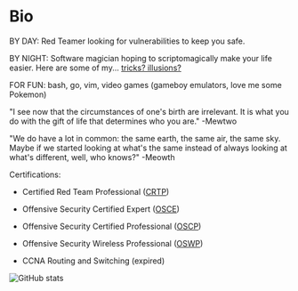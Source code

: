 # Bio

BY DAY: Red Teamer looking for vulnerabilities to keep you safe.

BY NIGHT: Software magician hoping to scriptomagically make your life
easier. Here are some of my... [tricks?
illusions?](https://mj.whitta.dev)

FOR FUN: bash, go, vim, video games (gameboy emulators, love me some
Pokemon)

"I see now that the circumstances of one's birth are irrelevant. It is
what you do with the gift of life that determines who you are."
-Mewtwo

"We do have a lot in common: the same earth, the same air, the same
sky. Maybe if we started looking at what's the same instead of always
looking at what's different, well, who knows?" -Meowth

Certifications:

- Certified Red Team Professional ([CRTP])

- Offensive Security Certified Expert ([OSCE])

- Offensive Security Certified Professional ([OSCP])

- Offensive Security Wireless Professional ([OSWP])

- CCNA Routing and Switching (expired)

![GitHub stats](https://github-readme-stats.vercel.app/api?count_private=true&hide_border=true&show_icons=true&theme=solarized-dark&username=mjwhitta)

[CRTP]: https://www.credential.net/8d5c7efa-5a47-42aa-9917-f35e00f78750
[OSCE]: https://www.offensive-security.com/ctp-osce
[OSCP]: https://www.offensive-security.com/courses/pen-200
[OSWP]: https://www.offensive-security.com/courses/pen-210
